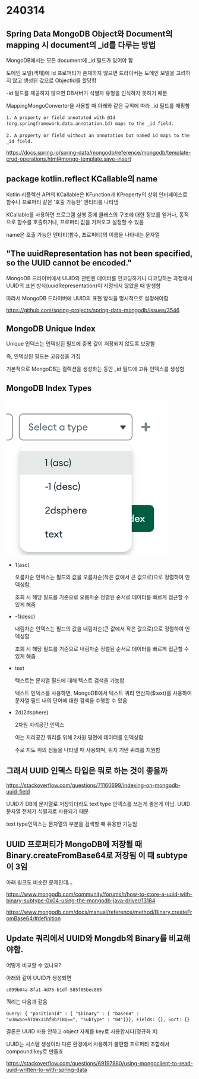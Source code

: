 # 240314

## Spring Data MongoDB Object와 Document의 mapping 시 document의 _id를 다루는 방법

MongoDB에서는 모든 document에 _id 필드가 있어야 함

도메인 모델(객체)에 Id 프로퍼티가 존재하지 않으면 드라이버는 도메인 모델을 고려하지 않고 생성된 값으로 ObjectId를 할당함

-id 필드를 제공하지 않으면 DB서버가 식별자 유형을 인식하지 못하기 때문

MappingMongoConverter을 사용할 때 아래와 같은 규칙에 따라 _id 필드를 매핑함

```text
1. A property or field annotated with @Id (org.springframework.data.annotation.Id) maps to the _id field.

2. A property or field without an annotation but named id maps to the _id field.
```

https://docs.spring.io/spring-data/mongodb/reference/mongodb/template-crud-operations.html#mongo-template.save-insert

## package kotlin.reflect KCallable의 name

Kotlin 리플렉션 API의 KCallable은 KFunction과 KProperty의 상위 인터페이스로 함수나 프로퍼티 같은 '호출 가능한' 엔티티를 나타냄

KCallable를 사용하면 프로그램 실행 중에 클래스의 구조에 대한 정보를 얻거나, 동적으로 함수를 호출하거나, 프로퍼티 값을 가져오고 설정할 수 있음

name은 호출 가능한 엔티티(함수, 프로퍼티)의 이름을 나타내는 문자열

## "The uuidRepresentation has not been specified, so the UUID cannot be encoded."

MongoDB 드라이버에서 UUID와 관련된 데이터를 인코딩하거나 디코딩하는 과정에서 UUID의 표현 방식(uuidRepresentation)이 지정되지 않았을 때 발생함

따라서 MongoDB 드라이버에 UUID의 표현 방식을 명시적으로 설정해야함

https://github.com/spring-projects/spring-data-mongodb/issues/3546

## MongoDB Unique Index

Unique 인덱스는 인덱싱된 필드에 중복 값이 저장되지 않도록 보장함

즉, 인덱싱된 필드는 고유성을 가짐

기본적으로 MongoDB는 컬렉션을 생성하는 동안 _id 필드에 고유 인덱스를 생성함

## MongoDB Index Types

![alt text](image.png)

- 1(asc)

  오름차순 인덱스는 필드의 값을 오름차순(작은 값에서 큰 값으로)으로 정렬하여 인덱싱함. 

  조회 시 해당 필드를 기준으로 오름차순 정렬된 순서로 데이터를 빠르게 접근할 수 있게 해줌

- -1(desc)

  내림차순 인덱스는 필드의 값을 내림차순(큰 값에서 작은 값으로)으로 정렬하여 인덱싱함.
  
  조회 시 해당 필드를 기준으로 내림차순 정렬된 순서로 데이터를 빠르게 접근할 수 있게 해줌

- text

  텍스트는 문자열 필드에 대해 텍스트 검색을 가능함
  
  텍스트 인덱스를 사용하면, MongoDB에서 텍스트 쿼리 연산자($text)를 사용하여 문자열 필드 내의 단어에 대한 검색을 수행할 수 있음

- 2d(2dsphere)

  2차원 지리공간 인덱스
  
  이는 지리공간 쿼리를 위해 2차원 평면에 데이터를 인덱싱함
  
  주로 지도 위의 점들을 나타낼 때 사용되며, 위치 기반 쿼리를 지원함

## 그래서 UUID 인덱스 타입은 뭐로 하는 것이 좋을까

https://stackoverflow.com/questions/71160699/indexing-on-mongodb-uuid-field

UUID가 DB에 문자열로 저장되더라도 text type 인덱스를 쓰는게 좋은게 아님. UUID 문자열 전체가 식별자로 사용되기 때문

text type인덱스는 문자열의 부분을 검색할 때 유용한 기능임

## UUID 프로퍼티가 MongoDB에 저장될 때 Binary.createFromBase64로 저장됨 이 때 subtype이 3임

아래 링크도 비슷한 문제인데...

https://www.mongodb.com/community/forums/t/how-to-store-a-uuid-with-binary-subtype-0x04-using-the-mongodb-java-driver/13184

https://www.mongodb.com/docs/manual/reference/method/Binary.createFromBase64/#definition

## Update 쿼리에서 UUID와 Mongdb의 Binary를 비교해야함.

어떻게 비교할 수 있나요?

아래와 같이 UUID가 생성되면

```text
c099b04a-8fa1-4d75-b1df-585f05bec805
```

쿼리는 다음과 같음

```text
Query: { "positionId" : { "$binary" : { "base64" : "wJmwSo+hTXWx31hfBb7IBQ==", "subType" : "04"}}}, Fields: {}, Sort: {}
```

결론은 UUID 사용 안하고 object 자체를 key로 사용합시다(정규화 X)

UUID는 시스템 생성이라 다른 환경에서 사용하기 불편함 프로퍼티 조합해서 compound key로 만들죠

https://stackoverflow.com/questions/69197880/using-mongoclient-to-read-uuid-written-to-with-spring-data